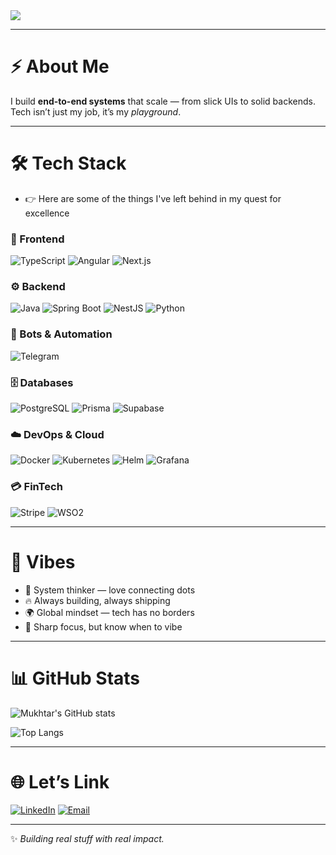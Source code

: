 <!-- Copy-paste in your Readme.md file -->
                          
<!-- Banner -->
<img src="https://readme-typing-svg.herokuapp.com?font=Fira+Code&weight=600&size=24&pause=1000&color=6EE7B7&width=500&lines=Hey%2C+I'm+Mukhtar!+👋;Full+Stack+Engineer+%7C+Cloud+%7C+AI;Building+cool+shit+with+tech+🚀" />

---

# ⚡ About Me
I build **end-to-end systems** that scale — from slick UIs to solid backends.  
Tech isn’t just my job, it’s my *playground*.  

---

# 🛠️ Tech Stack
- 👉 Here are some of the things I've left behind in my quest for excellence

### 🎨 Frontend
![TypeScript](https://img.shields.io/badge/-TypeScript-3178C6?style=for-the-badge&logo=typescript&logoColor=white)
![Angular](https://img.shields.io/badge/-Angular-DD0031?style=for-the-badge&logo=angular&logoColor=white)
![Next.js](https://img.shields.io/badge/-Next.js-000000?style=for-the-badge&logo=next.js)

### ⚙️ Backend
![Java](https://img.shields.io/badge/-Java-007396?style=for-the-badge&logo=java&logoColor=white)
![Spring Boot](https://img.shields.io/badge/-Spring%20Boot-6DB33F?style=for-the-badge&logo=springboot&logoColor=white)
![NestJS](https://img.shields.io/badge/-NestJS-E0234E?style=for-the-badge&logo=nestjs&logoColor=white)
![Python](https://img.shields.io/badge/-Python-3776AB?style=for-the-badge&logo=python&logoColor=white)

### 🤖 Bots & Automation
![Telegram](https://img.shields.io/badge/-Telegram%20Bots-26A5E4?style=for-the-badge&logo=telegram&logoColor=white)

### 🗄️ Databases
![PostgreSQL](https://img.shields.io/badge/-PostgreSQL-336791?style=for-the-badge&logo=postgresql&logoColor=white)
![Prisma](https://img.shields.io/badge/-Prisma-2D3748?style=for-the-badge&logo=prisma&logoColor=white)
![Supabase](https://img.shields.io/badge/-Supabase-3FCF8E?style=for-the-badge&logo=supabase&logoColor=white)

### ☁️ DevOps & Cloud
![Docker](https://img.shields.io/badge/-Docker-2496ED?style=for-the-badge&logo=docker&logoColor=white)
![Kubernetes](https://img.shields.io/badge/-Kubernetes-326CE5?style=for-the-badge&logo=kubernetes&logoColor=white)
![Helm](https://img.shields.io/badge/-Helm-0F1689?style=for-the-badge&logo=helm&logoColor=white)
![Grafana](https://img.shields.io/badge/-Grafana-F46800?style=for-the-badge&logo=grafana&logoColor=white)

### 💳 FinTech
![Stripe](https://img.shields.io/badge/-Stripe-635BFF?style=for-the-badge&logo=stripe&logoColor=white)
![WSO2](https://img.shields.io/badge/-WSO2-FF7300?style=for-the-badge&logo=wso2&logoColor=white)

---

# 🚀 Vibes
- 🧩 System thinker — love connecting dots  
- 🔥 Always building, always shipping  
- 🌍 Global mindset — tech has no borders  
- 🎯 Sharp focus, but know when to vibe  

---

# 📊 GitHub Stats
![Mukhtar's GitHub stats](https://github-readme-stats.vercel.app/api?username=mukesudo&show_icons=true&theme=radical)

![Top Langs](https://github-readme-stats.vercel.app/api/top-langs/?username=mukesudo&layout=compact&theme=radical)

---

# 🌐 Let’s Link
[![LinkedIn](https://img.shields.io/badge/-LinkedIn-0A66C2?style=for-the-badge&logo=linkedin&logoColor=white)](https://www.linkedin.com/in/mukhtar-saeed/)
[![Email](https://img.shields.io/badge/-Email-D14836?style=for-the-badge&logo=gmail&logoColor=white)](mukeee6677@gmail.com)

---

✨ *Building real stuff with real impact.* 



<!---
mukesudo/mukesudo is a ✨ special ✨ repository because its `README.md` (this file) appears on your GitHub profile.
You can click the Preview link to take a look at your changes.
--->
